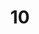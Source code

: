 ---
title: "10"
imageurl: "https://imgs1.thamizhnation.org/assets/10.webp"
dwnurl: "https://imgs1.thamizhnation.org/img/10.jpg"
tags: ['thalaivar']
---